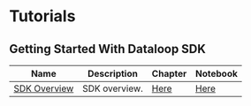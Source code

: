 # Tutorials

## Getting Started With Dataloop SDK
| Name | Description | Chapter | Notebook |
| --- | --- | --- | --- |
| [SDK Overview](getting_started/sdk_overview/chapter.md) | SDK overview. | [Here](getting_started/sdk_overview/chapter.ipynb) | [Here](getting_started/sdk_overview/chapter.ipynb) |